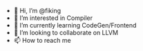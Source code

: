 - 👋 Hi, I’m @fiking
- 👀 I’m interested in Compiler
- 🌱 I’m currently learning CodeGen/Frontend
- 💞️ I’m looking to collaborate on LLVM
- 📫 How to reach me

<!---
fiking/fiking is a ✨ special ✨ repository because its `README.md` (this file) appears on your GitHub profile.
You can click the Preview link to take a look at your changes.
--->
